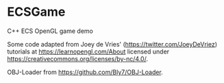 # ECSGame

C++ ECS OpenGL game demo

Some code adapted from Joey de Vries' (https://twitter.com/JoeyDeVriez) tutorials at https://learnopengl.com/About licensed under https://creativecommons.org/licenses/by-nc/4.0/.

OBJ-Loader from https://github.com/Bly7/OBJ-Loader.